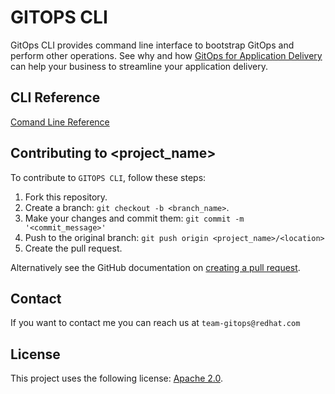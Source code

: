 # GITOPS CLI


GitOps CLI provides command line interface to bootstrap GitOps and perform other operations.  See why and how [GitOps for Application Delivery](./docs/README.md) can help your business to streamline your application delivery.

## CLI Reference

[Comand Line Reference](./docs/commands/README.md)

## Contributing to <project_name>
<!--- If your README is long or you have some specific process or steps you want contributors to follow, consider creating a separate CONTRIBUTING.md file--->
To contribute to `GITOPS CLI`, follow these steps:

1. Fork this repository.
2. Create a branch: `git checkout -b <branch_name>`.
3. Make your changes and commit them: `git commit -m '<commit_message>'`
4. Push to the original branch: `git push origin <project_name>/<location>`
5. Create the pull request.

Alternatively see the GitHub documentation on [creating a pull request](https://help.github.com/en/github/collaborating-with-issues-and-pull-requests/creating-a-pull-request).




## Contact

If you want to contact me you can reach us at `team-gitops@redhat.com`

## License


This project uses the following license: [Apache 2.0](./LICENSE).

